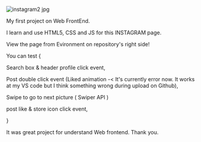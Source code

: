 ![instagram2 jpg](https://user-images.githubusercontent.com/103025111/224954875-8ddc2f7e-2916-4a82-ab55-ac2a740043c5.png)

My first project on Web FrontEnd.

I learn and use HTML5, CSS and JS for this INSTAGRAM page.

View the page from Evironment on repository's right side!

You can test { 

Search box & header profile click event,

Post double click event (Liked animation -< It's currently error now. It works at my VS code but I think something wrong during upload on Github),

Swipe to go to next picture ( Swiper API )

post like & store icon click event,

}

It was great project for understand Web frontend.
Thank you.
